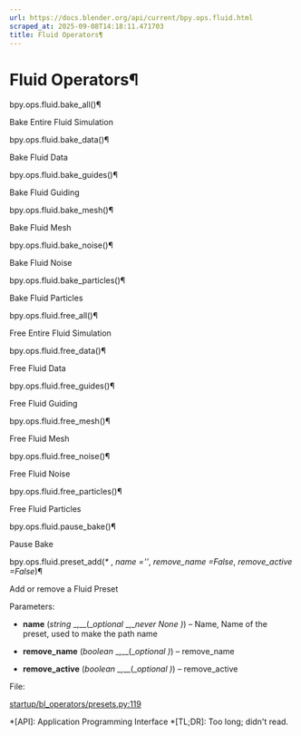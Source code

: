 ```yaml
---
url: https://docs.blender.org/api/current/bpy.ops.fluid.html
scraped_at: 2025-09-08T14:18:11.471703
title: Fluid Operators¶
---
```


# Fluid Operators¶

bpy.ops.fluid.bake_all()¶

    

Bake Entire Fluid Simulation

bpy.ops.fluid.bake_data()¶

    

Bake Fluid Data

bpy.ops.fluid.bake_guides()¶

    

Bake Fluid Guiding

bpy.ops.fluid.bake_mesh()¶

    

Bake Fluid Mesh

bpy.ops.fluid.bake_noise()¶

    

Bake Fluid Noise

bpy.ops.fluid.bake_particles()¶

    

Bake Fluid Particles

bpy.ops.fluid.free_all()¶

    

Free Entire Fluid Simulation

bpy.ops.fluid.free_data()¶

    

Free Fluid Data

bpy.ops.fluid.free_guides()¶

    

Free Fluid Guiding

bpy.ops.fluid.free_mesh()¶

    

Free Fluid Mesh

bpy.ops.fluid.free_noise()¶

    

Free Fluid Noise

bpy.ops.fluid.free_particles()¶

    

Free Fluid Particles

bpy.ops.fluid.pause_bake()¶

    

Pause Bake

bpy.ops.fluid.preset_add(_*_ , _name =''_, _remove_name =False_,
_remove_active =False_)¶

    

Add or remove a Fluid Preset

Parameters:

    

  * **name** (_string_ _,__(__optional_ _,__never None_ _)_) – Name, Name of the preset, used to make the path name

  * **remove_name** (_boolean_ _,__(__optional_ _)_) – remove_name

  * **remove_active** (_boolean_ _,__(__optional_ _)_) – remove_active

File:

    

[startup/bl_operators/presets.py:119](https://projects.blender.org/blender/blender/src/branch/main/scripts/startup/bl_operators/presets.py#L119)

  *[API]: Application Programming Interface
  *[TL;DR]: Too long; didn't read.


